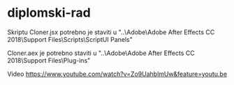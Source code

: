 # diplomski-rad

Skriptu Cloner.jsx potrebno je staviti u "..\Adobe\Adobe After Effects CC 2018\Support Files\Scripts\ScriptUI Panels\"

Cloner.aex je potrebno staviti u "..\Adobe\Adobe After Effects CC 2018\Support Files\Plug-ins"

Video https://www.youtube.com/watch?v=Zo9UahblmUw&feature=youtu.be

